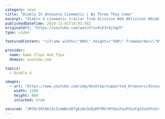 ```yaml
---
category: news
title: "Diablo IV Announce Cinematic | By Three They Come"
excerpt: "diablo 4 cinematic trailer from blizzcon #d4 #blizzcon #diablo."
publishedDateTime: 2019-11-01T19:01:45Z
originalUrl: "https://youtube.com/watch?v=0vE3rAjtqUY"
type: video

featuredContent: "<iframe width=\"800\" height=\"500\" frameborder=\"0\" src=\"https://www.youtube.com/embed/0vE3rAjtqUY\" allow=\"accelerometer; autoplay; encrypted-media; gyroscope; picture-in-picture\" allowfullscreen></iframe>"

provider:
  name: Game Clips And Tips
  domain: youtube.com

topics:
  - Diablo 4

images:
  - url: "https://www.youtube.com/img/desktop/supported_browsers/dinosaur.png"
    width: 1200
    height: 800
    isCached: true

secured: "JMfQrIHlNXJ3sIsXWDxSDTgEz8n3nEpHFYMCrM7doiFexPCbzFgX3vkXFnZ++MeAivlWZee6YdmrwRR/mVEAx2Xn9d6nJj9raEG4BUibLMFluVMU2inKkgSaSvhOz7gIGsutSq1KPi4/Gp0GoYZ6ctoGspMzHLbN1nT2LJOLsVlCcxeecsLAg8XFo1THMYXVLq8XhwIeXZESdeR2OadelMuLWP0M3Hp3vEpfdzvU5PexX0kw3OqS4j0SptcBUEGmY0JjOay7MzlWEL4+fY1oF+WgUkc+VUp85pd6OSjYIBs9fpIDMo3qzxzqG2TrJOkFxwxJPPP+8URpMhJ5KN7J3SArDMs4I8gSgTKaLRHeTNEe8it08dXM5qxhUugYQDf+yfYO06lA/JYQPxG7xz6MzA==;mTn6UG9PWVHV0QKpd9ARBQ=="
---
```


